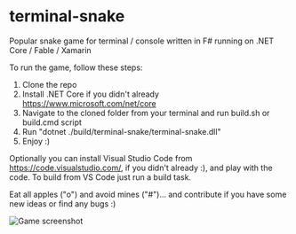# terminal-snake

Popular snake game for terminal / console written in F# running on .NET Core / Fable / Xamarin

To run the game, follow these steps:  

1. Clone the repo  
2. Install .NET Core if you didn't already https://www.microsoft.com/net/core  
3. Navigate to the cloned folder from your terminal and run build.sh or build.cmd script  
4. Run "dotnet ./build/terminal-snake/terminal-snake.dll"  
5. Enjoy :)

Optionally you can install Visual Studio Code from https://code.visualstudio.com/, if you didn't already :), and play with the code. To build from VS Code just run a build task.

Eat all apples ("o") and avoid mines ("#")... and contribute if you have some new ideas or find any bugs :)

![Game screenshot](https://raw.github.com/draganjovanovic1/terminal-snake/master/terminal-snake-screenshot.png "Game screenshot")